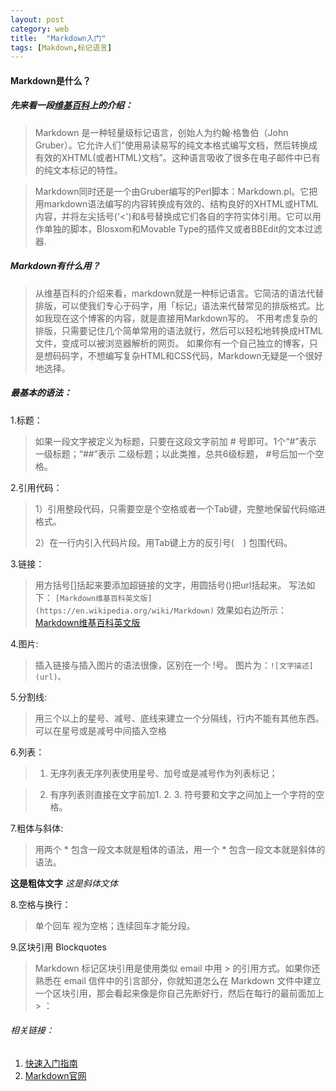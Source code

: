 ```yaml
---
layout: post
category: web
title:  "Markdown入门"
tags: [Makdown,标记语言]
---
```


#### Markdown是什么？

##### 先来看一段[维基百科](https://zh.wikipedia.org/zh-cn/Markdown)上的介绍：

>Markdown 是一种轻量级标记语言，创始人为约翰·格鲁伯（John Gruber）。它允许人们“使用易读易写的纯文本格式编写文档，然后转换成有效的XHTML(或者HTML)文档”。这种语言吸收了很多在电子邮件中已有的纯文本标记的特性。

>Markdown同时还是一个由Gruber编写的Perl脚本：Markdown.pl。它把用markdown语法编写的内容转换成有效的、结构良好的XHTML或HTML内容，并将左尖括号('<')和&号替换成它们各自的字符实体引用。它可以用作单独的脚本，Blosxom和Movable Type的插件又或者BBEdit的文本过滤器.


##### Markdown有什么用？
>从维基百科的介绍来看，markdown就是一种标记语言。它简洁的语法代替排版，可以使我们专心于码字，用「标记」语法来代替常见的排版格式。比如我现在这个博客的内容，就是直接用Markdown写的。 不用考虑复杂的排版，只需要记住几个简单常用的语法就行，然后可以轻松地转换成HTML文件，变成可以被浏览器解析的网页。
如果你有一个自己独立的博客，只是想码码字，不想编写复杂HTML和CSS代码，Markdown无疑是一个很好地选择。

#####  最基本的语法：
1.标题：
>如果一段文字被定义为标题，只要在这段文字前加 # 号即可。1个“#”表示 一级标题；“##”表示 二级标题；以此类推，总共6级标题， #号后加一个空格。

2.引用代码：
>1）引用整段代码，只需要空是个空格或者一个Tab键，完整地保留代码缩进格式。
>
>2）在一行内引入代码片段。用Tab键上方的反引号(`  `) 包围代码。

3.链接：
>用方括号[]括起来要添加超链接的文字，用圆括号()把url括起来。
>写法如下：
>`[Markdown维基百科英文版](https://en.wikipedia.org/wiki/Markdown)`
>效果如右边所示：[Markdown维基百科英文版](https://en.wikipedia.org/wiki/Markdown)

4.图片:
>插入链接与插入图片的语法很像，区别在一个 !号。
>图片为：`![文字描述](url)。`

5.分割线: 
>用三个以上的星号、减号、底线来建立一个分隔线，行内不能有其他东西。可以在星号或是减号中间插入空格

6.列表：
>1. 无序列表无序列表使用星号、加号或是减号作为列表标记；


>2. 有序列表则直接在文字前加1. 2. 3. 符号要和文字之间加上一个字符的空格。

7.粗体与斜体: 
>用两个 * 包含一段文本就是粗体的语法，用一个 * 包含一段文本就是斜体的语法。

**这是粗体文字**
*这是斜体文体*

8.空格与换行： 
>单个回车 视为空格；连续回车才能分段。

9.区块引用 Blockquotes
>Markdown 标记区块引用是使用类似 email 中用 > 的引用方式。如果你还熟悉在 email 信件中的引言部分，你就知道怎么在 Markdown 文件中建立一个区块引用，那会看起来像是你自己先断好行，然后在每行的最前面加上 > ：

###### 相关链接：
1. [快速入门指南](http://wowubuntu.com/markdown/basic.html)
2. [Markdown官网](http://daringfireball.net/projects/markdown/)